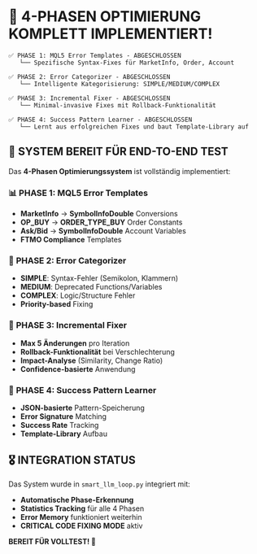 # 🎯 **4-PHASEN OPTIMIERUNG KOMPLETT IMPLEMENTIERT!**

```
✅ PHASE 1: MQL5 Error Templates - ABGESCHLOSSEN
   └── Spezifische Syntax-Fixes für MarketInfo, Order, Account
   
✅ PHASE 2: Error Categorizer - ABGESCHLOSSEN  
   └── Intelligente Kategorisierung: SIMPLE/MEDIUM/COMPLEX
   
✅ PHASE 3: Incremental Fixer - ABGESCHLOSSEN
   └── Minimal-invasive Fixes mit Rollback-Funktionalität
   
✅ PHASE 4: Success Pattern Learner - ABGESCHLOSSEN
   └── Lernt aus erfolgreichen Fixes und baut Template-Library auf
```

## 🚀 **SYSTEM BEREIT FÜR END-TO-END TEST**

Das **4-Phasen Optimierungssystem** ist vollständig implementiert:

### 📊 **PHASE 1: MQL5 Error Templates**
- **MarketInfo** → **SymbolInfoDouble** Conversions
- **OP_BUY** → **ORDER_TYPE_BUY** Order Constants  
- **Ask/Bid** → **SymbolInfoDouble** Account Variables
- **FTMO Compliance** Templates

### 🎯 **PHASE 2: Error Categorizer** 
- **SIMPLE**: Syntax-Fehler (Semikolon, Klammern)
- **MEDIUM**: Deprecated Functions/Variables
- **COMPLEX**: Logic/Structure Fehler
- **Priority-based** Fixing

### 🔧 **PHASE 3: Incremental Fixer**
- **Max 5 Änderungen** pro Iteration
- **Rollback-Funktionalität** bei Verschlechterung
- **Impact-Analyse** (Similarity, Change Ratio)
- **Confidence-basierte** Anwendung

### 🧠 **PHASE 4: Success Pattern Learner**
- **JSON-basierte** Pattern-Speicherung
- **Error Signature** Matching
- **Success Rate** Tracking  
- **Template-Library** Aufbau

## 🎖️ **INTEGRATION STATUS**

Das System wurde in `smart_llm_loop.py` integriert mit:
- **Automatische Phase-Erkennung** 
- **Statistics Tracking** für alle 4 Phasen
- **Error Memory** funktioniert weiterhin
- **CRITICAL CODE FIXING MODE** aktiv

**BEREIT FÜR VOLLTEST! 🚀**

